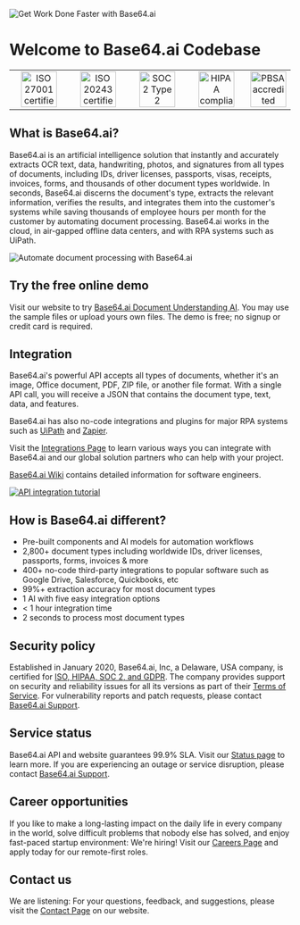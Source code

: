 ![Get Work Done Faster with Base64.ai](https://base64.ai/static/images/thumbnail.png)

# Welcome to Base64.ai Codebase

<table style="border: none;">
    <tr>
        <td style="text-align: center; width: 25%">
            <a href="https://base64.ai/compliance">
                <img src="https://base64.ai/static/content/partners/iso-27001-certified.png" style="height: 4rem;" alt="ISO 27001 certified">
            </a>
        </td>
        <td style="text-align: center; width: 25%">
            <a href="https://base64.ai/compliance">
                <img src="https://base64.ai/static/content/partners/iso-20243-ottps-certified.png" style="height: 4rem;" alt="ISO 20243 certified">
            </a>
        </td>
        <td style="text-align: center; width: 25%">
            <a href="https://base64.ai/compliance">
                <img src="https://base64.ai/static/content/partners/soc-2-type-2-certified.png" style="height: 4rem;" alt="SOC 2 Type 2 certified">
            </a>
        </td>
        <td style="text-align: center; width: 25%">
            <a href="https://base64.ai/compliance">
                <img src="https://base64.ai/static/content/partners/hipaa-certified.png" style="height: 4rem;" alt="HIPAA compliant">
            </a>
        </td>
        <td style="text-align: center; width: 25%">
            <a href="https://base64.ai/compliance">
                <img src="https://base64.ai/static/content/partners/pbsa.png" style="height: 4rem;" alt="PBSA accredited">
            </a>
        </td>
    </tr>
</table>

## What is Base64.ai?

Base64.ai is an artificial intelligence solution that instantly and accurately extracts OCR text, data, handwriting,
photos, and signatures from all types of documents, including IDs, driver licenses, passports, visas, receipts,
invoices, forms, and thousands of other document types worldwide. In seconds, Base64.ai discerns the document's type,
extracts the relevant information, verifies the results, and integrates them into the customer's systems while saving
thousands of employee hours per month for the customer by automating document processing. Base64.ai works in the cloud,
in air-gapped offline data centers, and with RPA systems such as UiPath.

![Automate document processing with Base64.ai](https://i.imgur.com/jboPOr2.gif)

## Try the free online demo

Visit our website to try [Base64.ai Document Understanding AI](https://base64.ai/demo/document-processing). You may use
the sample files or upload yours own files. The demo is free; no signup or credit card is required.

## Integration

Base64.ai's powerful API accepts all types of documents, whether it's an image, Office document, PDF, ZIP file, or
another file format. With a single API call, you will receive a JSON that contains the document type, text, data, and
features.

Base64.ai has also no-code integrations and plugins for major RPA systems such
as [UiPath](https://base64.ai/solutions/uipath-rpa) and [Zapier](https://base64.ai/solutions/zapier).

Visit the [Integrations Page](https://base64.ai/integrations) to learn various ways you can integrate with Base64.ai and
our global solution partners who can help with your project.

[Base64.ai Wiki](https://github.com/base64ai/docs/wiki) contains detailed information for software engineers.

[![API integration tutorial](https://img.youtube.com/vi/AvIrk4l7x5w/0.jpg)](https://www.youtube.com/watch?v=AvIrk4l7x5w)

## How is Base64.ai different?

* Pre-built components and AI models for automation workflows
* 2,800+ document types including worldwide IDs, driver licenses, passports, forms, invoices & more
* 400+ no-code third-party integrations to popular software such as Google Drive, Salesforce, Quickbooks, etc
* 99%+ extraction accuracy for most document types
* 1 AI with five easy integration options
* < 1 hour integration time
*  2 seconds to process most document types

## Security policy

Established in January 2020, Base64.ai, Inc, a Delaware, USA company,
is certified for [ISO, HIPAA, SOC 2, and GDPR](https://base64.ai/compliance). The company provides support on security and reliability
issues for all its versions as part of their [Terms of Service](https://base64.ai/terms-of-service). For vulnerability
reports and patch requests, please contact [Base64.ai Support](mailto:support@base64.ai).

## Service status

Base64.ai API and website guarantees 99.9% SLA. Visit our [Status page](https://stats.uptimerobot.com/938YptklKv) to
learn more. If you are experiencing an outage or service disruption, please
contact [Base64.ai Support](mailto:support@base64.ai).

## Career opportunities

If you like to make a long-lasting impact on the daily life in every company in the world, solve difficult problems that
nobody else has solved, and enjoy fast-paced startup environment: We're hiring! Visit
our [Careers Page](https://base64.ai/careers) and apply today for our remote-first roles.

## Contact us

We are listening: For your questions, feedback, and suggestions, please visit
the [Contact Page](https://base64.ai/contact) on our website.
